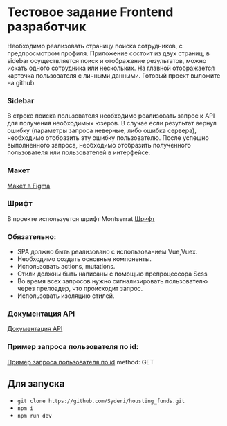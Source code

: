 # Тестовое задание Frontend разработчик

  Необходимо реализовать страницу поиска сотрудников, с предпросмотром профиля.
Приложение состоит из двух страниц, в sidebar осуществляется поиск и отображение результатов, можно искать одного сотрудника или нескольких.
  На главной отображается карточка пользователя с личными данными.
Готовый проект выложите на github.

### Sidebar
  В строке поиска пользователя необходимо реализовать запрос к API для получения необходимых юзеров.
  В случае если результат вернул ошибку (параметры запроса неверные, либо ошибка сервера), необходимо отобразить эту ошибку пользователю.
  После успешно выполненного запроса, необходимо отобразить полученного пользователя или пользователей в интерфейсе.
### Макет

[Макет в Figma](https://www.figma.com/file/xEn4NVa7jVNgJC65Zx509X/Тестовое-задание-JF)

### Шрифт
В проекте используется шрифт Montserrat [Шрифт](https://fonts.google.com/specimen/Montserrat)

### Обязательно:
+ SPA должно быть реализовано с использованием Vue,Vuex.
+ Необходимо создать основные компоненты.
+ Использовать actions, mutations. 
+ Стили должны быть написаны с помощью препроцессора Scss
+ Во время всех запросов нужно сигнализировать пользователю через прелоадер, что происходит запрос.
+ Использовать изоляцию стилей.

### Документация API
[Документация API](https://jsonplaceholder.typicode.com)

### Пример запроса пользователя по id:
[Пример запроса пользователя по id](https://jsonplaceholder.typicode.com/users/1)
method: GET 

## Для запуска

- ```git clone https://github.com/Syderi/housting_funds.git```
- ```npm i```
- ```npm run dev```
